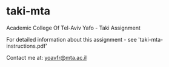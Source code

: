 # taki-mta
Academic College Of Tel-Aviv Yafo - Taki Assignment

For detailed information about this assignment - see 'taki-mta-instructions.pdf'

Contact me at: yoavfr@mta.ac.il
